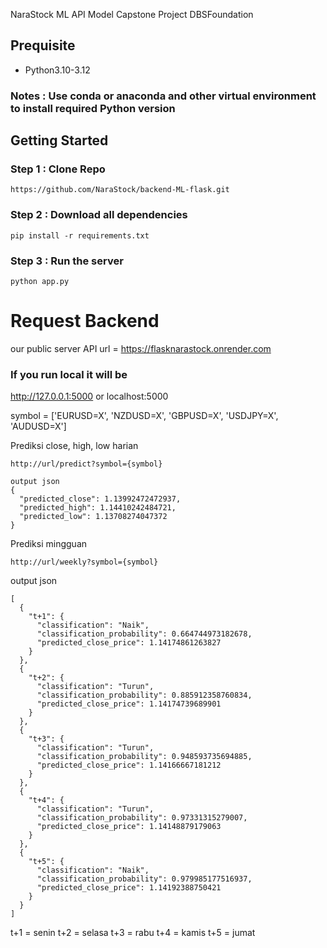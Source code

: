 NaraStock ML API Model Capstone Project DBSFoundation

## Prequisite
- Python3.10-3.12
### Notes : Use conda or anaconda and other virtual environment to install required Python version

## Getting Started
### Step 1 : Clone Repo
```
https://github.com/NaraStock/backend-ML-flask.git
```
### Step 2 : Download all dependencies
```
pip install -r requirements.txt
```
### Step 3 : Run the server
```
python app.py
```

# Request Backend

our public server API
url = https://flasknarastock.onrender.com

### If you run local it will be
http://127.0.0.1:5000
or
localhost:5000

symbol = ['EURUSD=X', 'NZDUSD=X', 'GBPUSD=X', 'USDJPY=X', 'AUDUSD=X']

Prediksi close, high, low harian
```
http://url/predict?symbol={symbol}
```
```
output json
{
  "predicted_close": 1.13992472472937,
  "predicted_high": 1.14410242484721,
  "predicted_low": 1.13708274047372
}
```

Prediksi mingguan

```
http://url/weekly?symbol={symbol}
```
output json
```
[
  {
    "t+1": {
      "classification": "Naik",
      "classification_probability": 0.664744973182678,
      "predicted_close_price": 1.14174861263827
    }
  },
  {
    "t+2": {
      "classification": "Turun",
      "classification_probability": 0.885912358760834,
      "predicted_close_price": 1.14174739689901
    }
  },
  {
    "t+3": {
      "classification": "Turun",
      "classification_probability": 0.948593735694885,
      "predicted_close_price": 1.14166667181212
    }
  },
  {
    "t+4": {
      "classification": "Turun",
      "classification_probability": 0.97331315279007,
      "predicted_close_price": 1.14148879179063
    }
  },
  {
    "t+5": {
      "classification": "Naik",
      "classification_probability": 0.979985177516937,
      "predicted_close_price": 1.14192388750421
    }
  }
]
```

t+1 = senin
t+2 = selasa
t+3 = rabu
t+4 = kamis
t+5 = jumat
